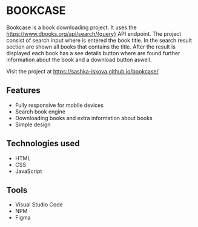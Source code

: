 # BOOKCASE
Bookcase is a book downloading project.
It uses the https://www.dbooks.org/api/search/{query} API endpoint.
The project consist of search input where is entered the book title. In the search result section are shown all books that contains the title. After the result is displayed each book has a see details button where are found further information about the book and a download button aswell.

Visit the project at https://sashka-iskova.github.io/bookcase/

## Features

- Fully responsive for mobile devices
- Search book engine
- Downloading books and extra information about books
- Simple design

## Technologies used
- HTML
- CSS
- JavaScript

## Tools
- Visual Studio Code
- NPM
- Figma
